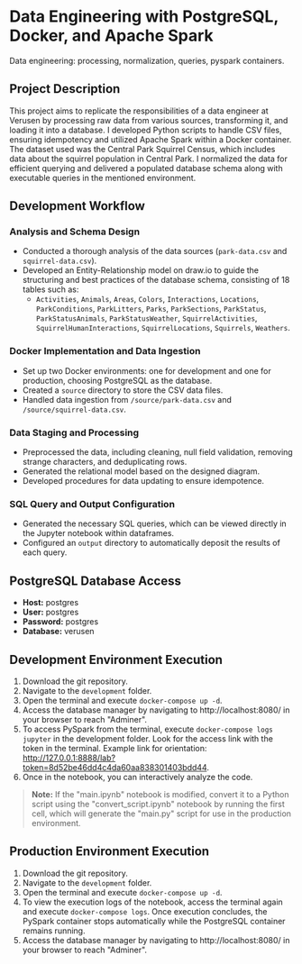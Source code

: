 # Data Engineering with PostgreSQL, Docker, and Apache Spark
Data engineering: processing, normalization, queries, pyspark containers.

## Project Description

This project aims to replicate the responsibilities of a data engineer at Verusen by processing raw data from various sources, transforming it, and loading it into a database. I developed Python scripts to handle CSV files, ensuring idempotency and utilized Apache Spark within a Docker container. The dataset used was the Central Park Squirrel Census, which includes data about the squirrel population in Central Park. I normalized the data for efficient querying and delivered a populated database schema along with executable queries in the mentioned environment.

## Development Workflow

### Analysis and Schema Design
- Conducted a thorough analysis of the data sources (`park-data.csv` and `squirrel-data.csv`).
- Developed an Entity-Relationship model on draw.io to guide the structuring and best practices of the database schema, consisting of 18 tables such as:
  - `Activities`, `Animals`, `Areas`, `Colors`, `Interactions`, `Locations`, `ParkConditions`, `ParkLitters`, `Parks`, `ParkSections`, `ParkStatus`, `ParkStatusAnimals`, `ParkStatusWeather`, `SquirrelActivities`, `SquirrelHumanInteractions`, `SquirrelLocations`, `Squirrels`, `Weathers`.

### Docker Implementation and Data Ingestion
- Set up two Docker environments: one for development and one for production, choosing PostgreSQL as the database.
- Created a `source` directory to store the CSV data files.
- Handled data ingestion from `/source/park-data.csv` and `/source/squirrel-data.csv`.

### Data Staging and Processing
- Preprocessed the data, including cleaning, null field validation, removing strange characters, and deduplicating rows.
- Generated the relational model based on the designed diagram.
- Developed procedures for data updating to ensure idempotence.

### SQL Query and Output Configuration
- Generated the necessary SQL queries, which can be viewed directly in the Jupyter notebook within dataframes.
- Configured an `output` directory to automatically deposit the results of each query.

## PostgreSQL Database Access
- **Host:** postgres
- **User:** postgres
- **Password:** postgres
- **Database:** verusen

## Development Environment Execution
1. Download the git repository.
2. Navigate to the `development` folder.
3. Open the terminal and execute `docker-compose up -d`.
4. Access the database manager by navigating to http://localhost:8080/ in your browser to reach "Adminer".
5. To access PySpark from the terminal, execute `docker-compose logs jupyter` in the development folder. Look for the access link with the token in the terminal. Example link for orientation: http://127.0.0.1:8888/lab?token=8d52be46dd4c4da60aa838301403bdd44.
6. Once in the notebook, you can interactively analyze the code.

> **Note:** If the "main.ipynb" notebook is modified, convert it to a Python script using the "convert_script.ipynb" notebook by running the first cell, which will generate the "main.py" script for use in the production environment.

## Production Environment Execution
1. Download the git repository.
2. Navigate to the `development` folder.
3. Open the terminal and execute `docker-compose up -d`.
4. To view the execution logs of the notebook, access the terminal again and execute `docker-compose logs`. Once execution concludes, the PySpark container stops automatically while the PostgreSQL container remains running.
5. Access the database manager by navigating to http://localhost:8080/ in your browser to reach "Adminer".
